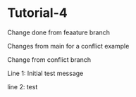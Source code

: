 # Tutorial-4

Change done from feaature branch


Changes from main for a conflict example

Change from conflict branch



Line 1: Initial test message

line 2: test

